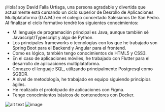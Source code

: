 ¡Hola! soy David Falla Urtiaga, una persona agradable y divertida que actualmente está cursando un ciclo superior de Desrollo de Aplicaciones Multiplataforma (D.A.M.) en el colegio concertado Salesianos De San Pedro.
Al finalizar el ciclo formativo tendré los siguientes conocimientos:

- Mi lenguaje de programación principal es Java, aunque también sé Javascript/Typescript y algo de Python.
- Los principales frameworks o tecnologías con los que he trabajado son Spring Boot para el Backend y Angular para el frontend.
- Como es lógico, también tengo conocimientos de  HTML5 y CSS3.
- En el caso de aplicaciones móviles, he trabajado con Flutter para el desarrollo de aplicaciones multiplataforma.
- Conozco el lenguaje SQL, utilizando principalmente Postgresql como SGBDR.
- A nivel de metodología, he trabajado en equipo siguiendo principios ágiles.
- He realizado el prototipado de aplicaciones con Figma.
- Tengo conocimientos básicos de contenedores con Docker.

![alt text](https://cdn-icons-png.flaticon.com/512/5968/5968282.png "Logo de Java")       ![image](https://github.com/user-attachments/assets/5131c78c-b98a-4cd6-ab86-3cefe8fce6a4)


